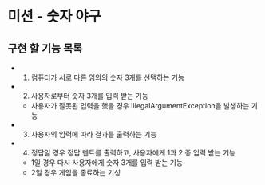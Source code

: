 # 미션 - 숫자 야구
## 구현 할 기능 목록
- 1. 컴퓨터가 서로 다른 임의의 숫자 3개를 선택하는 기능
- 2. 사용자로부터 숫자 3개를 입력 받는 기능
  - 사용자가 잘못된 입력을 했을 경우 IllegalArgumentException을 발생하는 기능
- 3. 사용자의 입력에 따라 결과를 출력하는 기능
- 4. 정답일 경우 정답 멘트를 출력하고, 사용자에게 1과 2 중 입력 받는 기능
  - 1일 경우 다시 사용자에게 숫자 3개를 입력 받는 기능
  - 2일 경우 게임을 종료하는 기성